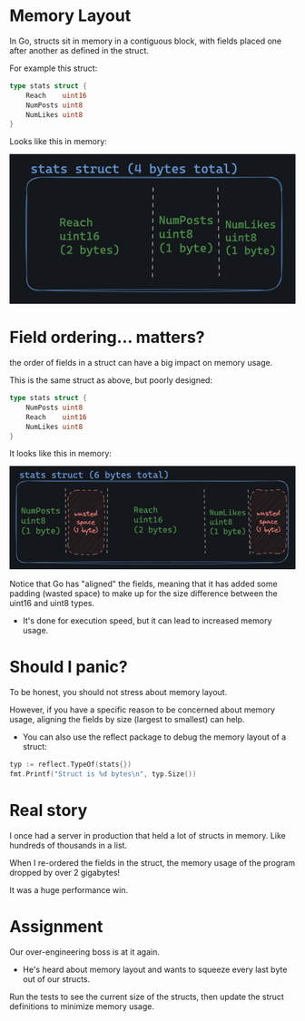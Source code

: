 # Memory Layout

In Go, structs sit in memory in a contiguous block, with fields placed one after another as defined in the struct.

For example this struct:

```go
type stats struct {
	Reach    uint16
	NumPosts uint8
	NumLikes uint8
}
```

Looks like this in memory:

![stats struct in memory](./stats-struct-in-memory.png)

# Field ordering... matters?

the order of fields in a struct can have a big impact on memory usage.

This is the same struct as above, but poorly designed:

```go
type stats struct {
	NumPosts uint8
	Reach    uint16
	NumLikes uint8
}
```

It looks like this in memory:

![field ordering stats struct](./field-ordering-stats-struct.png)

Notice that Go has "aligned" the fields, meaning that it has added some padding (wasted space) to make up for the size difference between the uint16 and uint8 types.

- It's done for execution speed, but it can lead to increased memory usage.

# Should I panic?

To be honest, you should not stress about memory layout.

However, if you have a specific reason to be concerned about memory usage, aligning the fields by size (largest to smallest) can help.

- You can also use the reflect package to debug the memory layout of a struct:

```go
typ := reflect.TypeOf(stats{})
fmt.Printf("Struct is %d bytes\n", typ.Size())
```

# Real story

I once had a server in production that held a lot of structs in memory. Like hundreds of thousands in a list.

When I re-ordered the fields in the struct, the memory usage of the program dropped by over 2 gigabytes!

It was a huge performance win.

# Assignment

Our over-engineering boss is at it again.

- He's heard about memory layout and wants to squeeze every last byte out of our structs.

Run the tests to see the current size of the structs, then update the struct definitions to minimize memory usage.
